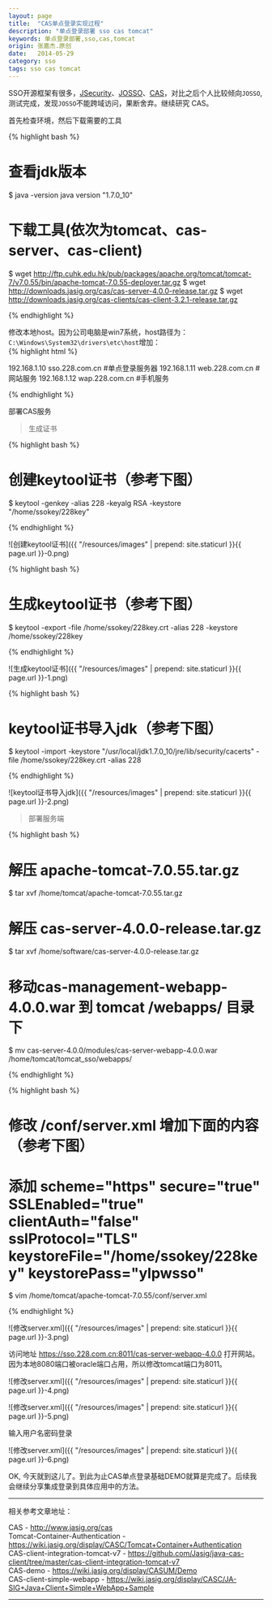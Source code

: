 ```yaml
---
layout: page
title:  "CAS单点登录实现过程"
description: "单点登录部署 sso cas tomcat"
keywords: 单点登录部署,sso,cas,tomcat
origin: 张嘉杰.原创
date:   2014-05-29
category: sso
tags: sso cas tomcat
---
```

SSO开源框架有很多，[JSecurity]、[JOSSO]、[CAS]，对比之后个人比较倾向`JOSSO`,测试完成，发现`JOSSO`不能跨域访问，果断舍弃。继续研究 CAS。  
<!--more-->

首先检查环境，然后下载需要的工具

{% highlight bash %}

# 查看jdk版本
$ java -version
java version "1.7.0_10"

# 下载工具(依次为tomcat、cas-server、cas-client)
$ wget http://ftp.cuhk.edu.hk/pub/packages/apache.org/tomcat/tomcat-7/v7.0.55/bin/apache-tomcat-7.0.55-deployer.tar.gz
$ wget http://downloads.jasig.org/cas/cas-server-4.0.0-release.tar.gz
$ wget http://downloads.jasig.org/cas-clients/cas-client-3.2.1-release.tar.gz

{% endhighlight %}

修改本地host。因为公司电脑是win7系统，host路径为：`C:\Windows\System32\drivers\etc\host`增加：  
{% highlight html %}

192.168.1.10 sso.228.com.cn #单点登录服务器
192.168.1.11 web.228.com.cn #网站服务
192.168.1.12 wap.228.com.cn #手机服务

{% endhighlight %}

部署CAS服务

>  生成证书

{% highlight bash %}

# 创建keytool证书（参考下图）
$ keytool -genkey -alias 228 -keyalg RSA -keystore "/home/ssokey/228key"

{% endhighlight %}

![创建keytool证书]({{ "/resources/images" | prepend: site.staticurl }}{{ page.url }}-0.png)

{% highlight bash %}

# 生成keytool证书（参考下图）
$ keytool -export -file /home/ssokey/228key.crt -alias 228 -keystore /home/ssokey/228key

{% endhighlight %}

![生成keytool证书]({{ "/resources/images" | prepend: site.staticurl }}{{ page.url }}-1.png)

{% highlight bash %}

# keytool证书导入jdk（参考下图）
$ keytool -import -keystore "/usr/local/jdk1.7.0_10/jre/lib/security/cacerts" -file /home/ssokey/228key.crt -alias 228

{% endhighlight %}

![keytool证书导入jdk]({{ "/resources/images" | prepend: site.staticurl }}{{ page.url }}-2.png)

>  部署服务端

{% highlight bash %}

# 解压 apache-tomcat-7.0.55.tar.gz       
$ tar xvf /home/tomcat/apache-tomcat-7.0.55.tar.gz
# 解压 cas-server-4.0.0-release.tar.gz     
$ tar xvf /home/software/cas-server-4.0.0-release.tar.gz
# 移动cas-management-webapp-4.0.0.war 到 tomcat  /webapps/ 目录下
$ mv cas-server-4.0.0/modules/cas-server-webapp-4.0.0.war /home/tomcat/tomcat_sso/webapps/

{% endhighlight %}


{% highlight bash %}

# 修改 /conf/server.xml 增加下面的内容（参考下图）
# 添加 scheme="https" secure="true" SSLEnabled="true" clientAuth="false" sslProtocol="TLS" keystoreFile="/home/ssokey/228key" keystorePass="ylpwsso"
$ vim /home/tomcat/apache-tomcat-7.0.55/conf/server.xml

{% endhighlight %}

![修改server.xml]({{ "/resources/images" | prepend: site.staticurl }}{{ page.url }}-3.png)

访问地址 https://sso.228.com.cn:8011/cas-server-webapp-4.0.0 打开网站。因为本地8080端口被oracle端口占用，所以修改tomcat端口为8011。

![修改server.xml]({{ "/resources/images" | prepend: site.staticurl }}{{ page.url }}-4.png)

![修改server.xml]({{ "/resources/images" | prepend: site.staticurl }}{{ page.url }}-5.png)

输入用户名密码登录

![修改server.xml]({{ "/resources/images" | prepend: site.staticurl }}{{ page.url }}-6.png)

OK, 今天就到这儿了。到此为止CAS单点登录基础DEMO就算是完成了。后续我会继续分享集成登录到具体应用中的方法。

-----------------------

相关参考文章地址：

CAS - <http://www.jasig.org/cas>  
Tomcat-Container-Authentication - <https://wiki.jasig.org/display/CASC/Tomcat+Container+Authentication>  
CAS-client-integration-tomcat-v7 - <https://github.com/Jasig/java-cas-client/tree/master/cas-client-integration-tomcat-v7>  
CAS-demo - <https://wiki.jasig.org/display/CASUM/Demo>  
CAS-client-simple-webapp - <https://wiki.jasig.org/display/CASC/JA-SIG+Java+Client+Simple+WebApp+Sample>

-----------------------

[JSecurity]: http://www.jsecurity.org/
[JOSSO]: http://www.josso.org/
[CAS]: http://www.jasig.org/